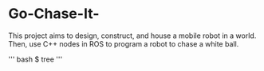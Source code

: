 # Go-Chase-It-

This project aims to design, construct, and house a mobile robot in a world. Then, use C++ nodes in ROS to program a robot to chase a white ball.

''' bash 
$ tree
'''
